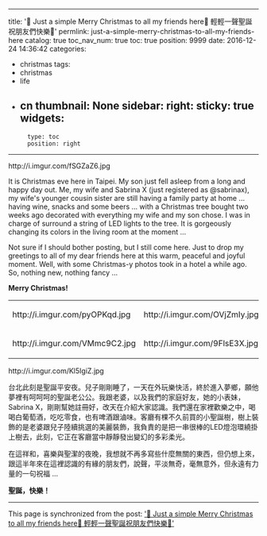 
---
title: '🎄  Just a simple Merry Christmas to all my friends here🎄  輕輕一聲聖誕祝朋友們快樂🎄'
permlink: just-a-simple-merry-christmas-to-all-my-friends-here
catalog: true
toc_nav_num: true
toc: true
position: 9999
date: 2016-12-24 14:36:42
categories:
- christmas
tags:
- christmas
- life
- cn
thumbnail: None
sidebar:
    right:
        sticky: true
widgets:
    -
        type: toc
        position: right
---


<html>
<p>http://i.imgur.com/fSGZaZ6.jpg</p>
<p>It is Christmas eve here in Taipei. My son just fell asleep from a long and happy day out. Me, my wife and Sabrina X (just registered as @sabrinax), my wife's younger cousin sister are still having a family party at home ... having wine, snacks and some beers ... with a Christmas tree bought two weeks ago decorated with everything my wife and my son chose. I was in charge of surround a string of LED lights to the tree. It is gorgeously changing its colors in the living room at the moment ...&nbsp;</p>
<p>Not sure if I should bother posting, but I still come here. Just to drop my greetings to all of my dear friends here at this warm, peaceful and joyful moment. Well, with some Christmas-y photos took in a hotel a while ago. So, nothing new, nothing fancy ...&nbsp;</p>
<p><strong>Merry Christmas!&nbsp;</strong></p>
<table><tr>
<td><p>http://i.imgur.com/pyOPKqd.jpg</p></td>
<td><p>http://i.imgur.com/OVjZmIy.jpg</p></td></tr>
<tr><td><p>http://i.imgur.com/VMmc9C2.jpg</p></td>
<td><p>http://i.imgur.com/9FlsE3X.jpg</p></td>
</tr></table>
<p>http://i.imgur.com/Kl5IgiZ.jpg</p>

<p>台北此刻是聖誕平安夜。兒子剛剛睡了，一天在外玩樂快活，終於進入夢鄉，願他夢裡有呵呵呵的聖誕老公公。我跟老婆，以及我們的家庭好友，她的小表妹，Sabrina X，剛剛幫她註冊好，改天在介紹大家認識。我們還在家裡歡樂之中，喝喝白葡萄酒，吃吃零食，也有啤酒跟滷味。客廳有棵不久前買的小聖誕樹，樹上裝飾的是老婆跟兒子陸續挑選的美麗裝飾，我負責的是把一串很棒的LED燈泡環繞掛上樹去，此刻，它正在客廳當中靜靜發出變幻的多彩柔光。</p>
<p>在這祥和，喜樂與聖潔的夜晚，我想就不再多寫些什麼無關的東西，但仍想上來，跟這半年來在這裡認識的有緣的朋友們，說聲，平淡無奇，毫無意外，但永遠有力量的一句祝福 ...</p>
<p><strong>聖誕，快樂！&nbsp;</strong></p>
</html>

- - -

This page is synchronized from the post: ['🎄  Just a simple Merry Christmas to all my friends here🎄  輕輕一聲聖誕祝朋友們快樂🎄'](https://steemit.com/@deanliu/just-a-simple-merry-christmas-to-all-my-friends-here)
